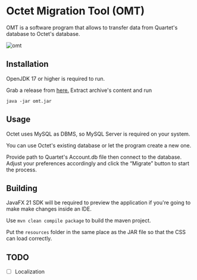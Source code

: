 # Octet Migration Tool (OMT)


OMT is a software program that allows to transfer data from Quartet's database to Octet's database.

![omt](https://i.imgur.com/LNAfaEo.png)


## Installation

OpenJDK 17 or higher is required to run.

Grab a release from [here.](https://github.com/Winterr1337/omt/releases/tag/Release) Extract archive's content and run

```java -jar omt.jar```


## Usage

Octet uses MySQL as DBMS, so MySQL Server is required on your system. 

You can use Octet's existing database or let the program create a new one.


Provide path to Quartet's Account.db file then connect to the database. Adjust your preferences accordingly and click the “Migrate” button to start the process.


## Building

JavaFX 21 SDK will be required to preview the application if you're going to make make changes inside an IDE.

Use ```mvn clean compile package``` to build the maven project.

Put the `resources` folder in the same place as the JAR file so that the CSS can load correctly.
## TODO

- [ ] Localization
